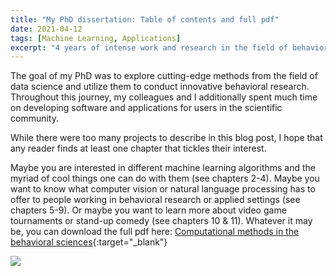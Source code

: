 ```yaml
---
title: "My PhD dissertation: Table of contents and full pdf"
date: 2021-04-12
tags: [Machine Learning, Applications]
excerpt: "4 years of intense work and research in the field of behavioral data science are bundled in this book. Check out the chapter overview or read the full pdf."
---
```


The goal of my PhD was to explore cutting-edge methods from the field of data science and utilize them to conduct innovative behavioral research. Throughout this journey, my colleagues and I additionally spent much time on developing software and applications for users in the scientific community.

While there were too many projects to describe in this blog post, I hope that any reader finds at least one chapter that tickles their interest.

Maybe you are interested in different machine learning algorithms and the myriad of cool things one can do with them (see chapters 2-4). Maybe you want to know what computer vision or natural language processing has to offer to people working in behavioral research or applied settings (see chapters 5-9). Or maybe you want to learn more about video game tournaments or stand-up comedy (see chapters 10 & 11). Whatever it may be, you can download the full pdf here: [Computational methods in the behavioral sciences](https://osf.io/fsq53/){:target="_blank"}

<img src="{{site.baseurl}}/assets/diss contents.jpg">